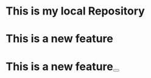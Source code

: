 # This is my local Repository 

<h1>This is a new feature<dropdown></h1>

<h1>This is a new feature<button></h1>

